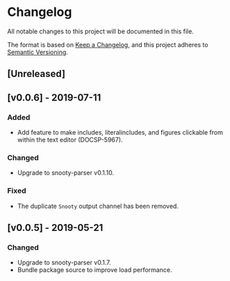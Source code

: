 # Changelog
All notable changes to this project will be documented in this file.

The format is based on [Keep a Changelog](https://keepachangelog.com/en/1.0.0/),
and this project adheres to [Semantic Versioning](https://semver.org/spec/v2.0.0.html).

## [Unreleased]

## [v0.0.6] - 2019-07-11

### Added

- Add feature to make includes, literalincludes, and figures clickable from within the text editor (DOCSP-5967).

### Changed

- Upgrade to snooty-parser v0.1.10.

### Fixed

- The duplicate `Snooty` output channel has been removed.

## [v0.0.5] - 2019-05-21

### Changed

- Upgrade to snooty-parser v0.1.7.
- Bundle package source to improve load performance.
